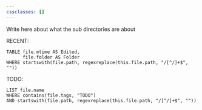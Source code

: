 ```yaml
---
cssclasses: []
---
```

Write here about what the sub directories are about

RECENT:
```dataview 
TABLE file.mtime AS Edited,  
      file.folder AS Folder  
WHERE startswith(file.path, regexreplace(this.file.path, "/[^/]+$", ""))  
```

TODO:
```dataview 
LIST file.name  
WHERE contains(file.tags, "TODO")  
AND startswith(file.path, regexreplace(this.file.path, "/[^/]+$", ""))
```


